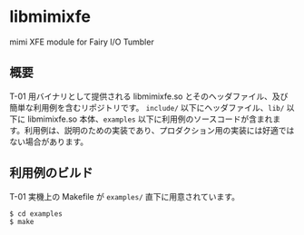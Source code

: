 # libmimixfe
mimi XFE module for Fairy I/O Tumbler

## 概要

T-01 用バイナリとして提供される libmimixfe.so とそのヘッダファイル、及び簡単な利用例を含むリポジトリです。 `include/` 以下にヘッダファイル、`lib/` 以下に libmimixfe.so 本体、`examples` 以下に利用例のソースコードが含まれます。利用例は、説明のための実装であり、プロダクション用の実装には好適ではない場合があります。

## 利用例のビルド

T-01 実機上の Makefile が `examples/` 直下に用意されています。

``````````{.sh}
$ cd examples
$ make
``````````



